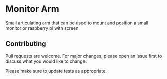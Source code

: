 # Monitor Arm

Small articulating arm that can be used to mount and position a small monitor or raspberry pi with screen.

## Contributing
Pull requests are welcome. For major changes, please open an issue first to discuss what you would like to change.

Please make sure to update tests as appropriate.